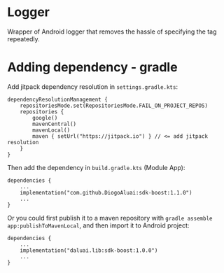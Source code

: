 # Logger
Wrapper of Android logger that removes the hassle of specifying the tag repeatedly.

# Adding dependency - gradle
Add jitpack dependency resolution in `settings.gradle.kts`:
```
dependencyResolutionManagement {
    repositoriesMode.set(RepositoriesMode.FAIL_ON_PROJECT_REPOS)
    repositories {
        google()
        mavenCentral()
        mavenLocal()
        maven { setUrl("https://jitpack.io") } // <= add jitpack resolution
    }
}
```
Then add the dependency in `build.gradle.kts` (Module App):
```
dependencies {
    ...
    implementation("com.github.DiogoAluai:sdk-boost:1.1.0")
    ...
}
```


Or you could first publish it to a maven repository with `gradle assemble app:publishToMavenLocal`, and then import it to Android project:
```
dependencies {
    ...
    implementation("daluai.lib:sdk-boost:1.0.0")
    ...
}
```

